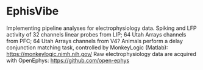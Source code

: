 # EphisVibe
Implementing pipeline analyses for electrophysiology data. 
Spiking and LFP activity of 32 channels linear probes from LIP; 64 Utah Arrays channels from PFC; 64 Utah Arrays channels from V4?
Animals perform a delay conjunction matching task, controlled by MonkeyLogic (Matlab): https://monkeylogic.nimh.nih.gov/
Raw electrophysiology data are acquired with OpenEphys: https://github.com/open-ephys



